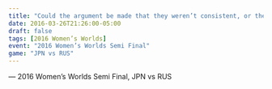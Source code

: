 ```yaml
---
title: "Could the argument be made that they weren’t consistent, or they were consistent but they had to adapt to different consistencies?"
date: 2016-03-26T21:26:00-05:00
draft: false
tags: [2016 Women’s Worlds]
event: "2016 Women’s Worlds Semi Final"
game: "JPN vs RUS"
---
```

— 2016 Women’s Worlds Semi Final, JPN vs RUS
<!--more--> 